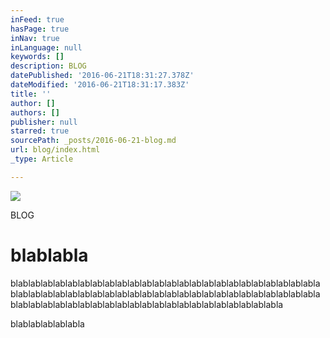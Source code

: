 ```yaml
---
inFeed: true
hasPage: true
inNav: true
inLanguage: null
keywords: []
description: BLOG
datePublished: '2016-06-21T18:31:27.378Z'
dateModified: '2016-06-21T18:31:17.383Z'
title: ''
author: []
authors: []
publisher: null
starred: true
sourcePath: _posts/2016-06-21-blog.md
url: blog/index.html
_type: Article

---
```

![](https://the-grid-user-content.s3-us-west-2.amazonaws.com/62feb26b-f796-4712-ba28-ea7150aa56bf.jpg)

BLOG

# blablabla

blablablablablablablablablablablablablablablablablablablablablablablablablablablablablablablablablablablablablablablablablablablablablablablablablablablablablablablablablablablablablablablablablablablablablablablabla

blablablablablabla